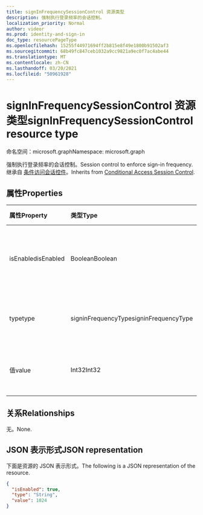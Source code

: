 ```yaml
---
title: signInFrequencySessionControl 资源类型
description: 强制执行登录频率的会话控制。
localization_priority: Normal
author: videor
ms.prod: identity-and-sign-in
doc_type: resourcePageType
ms.openlocfilehash: 15255f44971694ff2b815e8f49e1800b91502af3
ms.sourcegitcommit: 68b49fc847ceb1032a9cc9821a9ec0f7ac4abe44
ms.translationtype: MT
ms.contentlocale: zh-CN
ms.lasthandoff: 03/20/2021
ms.locfileid: "50961928"
---
```

# <a name="signinfrequencysessioncontrol-resource-type"></a><span data-ttu-id="60739-103">signInFrequencySessionControl 资源类型</span><span class="sxs-lookup"><span data-stu-id="60739-103">signInFrequencySessionControl resource type</span></span>

<span data-ttu-id="60739-104">命名空间：microsoft.graph</span><span class="sxs-lookup"><span data-stu-id="60739-104">Namespace: microsoft.graph</span></span>

<span data-ttu-id="60739-105">强制执行登录频率的会话控制。</span><span class="sxs-lookup"><span data-stu-id="60739-105">Session control to enforce sign-in frequency.</span></span> <span data-ttu-id="60739-106">继承自 [条件访问会话控件](conditionalaccesssessioncontrol.md)。</span><span class="sxs-lookup"><span data-stu-id="60739-106">Inherits from [Conditional Access Session Control](conditionalaccesssessioncontrol.md).</span></span>

## <a name="properties"></a><span data-ttu-id="60739-107">属性</span><span class="sxs-lookup"><span data-stu-id="60739-107">Properties</span></span>

| <span data-ttu-id="60739-108">属性</span><span class="sxs-lookup"><span data-stu-id="60739-108">Property</span></span>     | <span data-ttu-id="60739-109">类型</span><span class="sxs-lookup"><span data-stu-id="60739-109">Type</span></span>        | <span data-ttu-id="60739-110">说明</span><span class="sxs-lookup"><span data-stu-id="60739-110">Description</span></span> |
|:-------------|:------------|:------------|
|<span data-ttu-id="60739-111">isEnabled</span><span class="sxs-lookup"><span data-stu-id="60739-111">isEnabled</span></span>     |<span data-ttu-id="60739-112">Boolean</span><span class="sxs-lookup"><span data-stu-id="60739-112">Boolean</span></span>      | <span data-ttu-id="60739-113">指定是否启用会话控件。</span><span class="sxs-lookup"><span data-stu-id="60739-113">Specifies whether the session control is enabled.</span></span> |
|<span data-ttu-id="60739-114">type</span><span class="sxs-lookup"><span data-stu-id="60739-114">type</span></span>          |<span data-ttu-id="60739-115">signinFrequencyType</span><span class="sxs-lookup"><span data-stu-id="60739-115">signinFrequencyType</span></span>| <span data-ttu-id="60739-116">可取值为：`days`、`hours`。</span><span class="sxs-lookup"><span data-stu-id="60739-116">Possible values are: `days`, `hours`.</span></span>|
|<span data-ttu-id="60739-117">值</span><span class="sxs-lookup"><span data-stu-id="60739-117">value</span></span>         |<span data-ttu-id="60739-118">Int32</span><span class="sxs-lookup"><span data-stu-id="60739-118">Int32</span></span>        | <span data-ttu-id="60739-119">或 `days` 的编号 `hours` 。</span><span class="sxs-lookup"><span data-stu-id="60739-119">The number of `days` or `hours`.</span></span>|

## <a name="relationships"></a><span data-ttu-id="60739-120">关系</span><span class="sxs-lookup"><span data-stu-id="60739-120">Relationships</span></span>

<span data-ttu-id="60739-121">无。</span><span class="sxs-lookup"><span data-stu-id="60739-121">None.</span></span>

## <a name="json-representation"></a><span data-ttu-id="60739-122">JSON 表示形式</span><span class="sxs-lookup"><span data-stu-id="60739-122">JSON representation</span></span>

<span data-ttu-id="60739-123">下面是资源的 JSON 表示形式。</span><span class="sxs-lookup"><span data-stu-id="60739-123">The following is a JSON representation of the resource.</span></span>

<!-- {
  "blockType": "resource",
  "optionalProperties": [

  ],
  "@odata.type": "microsoft.graph.signInFrequencySessionControl",
  "baseType": "microsoft.graph.conditionalAccessSessionControl"
}-->

```json
{
  "isEnabled": true,
  "type": "String",
  "value": 1024
}
```

<!-- uuid: 16cd6b66-4b1a-43a1-adaf-3a886856ed98
2019-02-04 14:57:30 UTC -->
<!-- {
  "type": "#page.annotation",
  "description": "signInFrequencySessionControl resource",
  "keywords": "",
  "section": "documentation",
  "tocPath": ""
}-->


